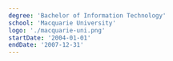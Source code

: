 ```yaml
---
degree: 'Bachelor of Information Technology'
school: 'Macquarie University'
logo: './macquarie-uni.png'
startDate: '2004-01-01'
endDate: '2007-12-31'
---
```

